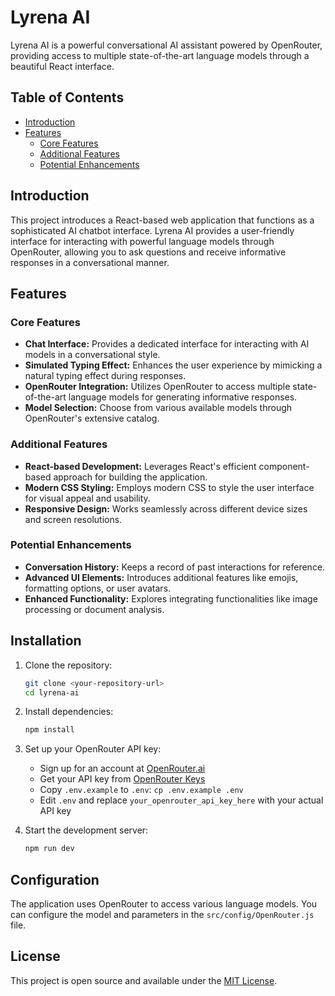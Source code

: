 # Lyrena AI

Lyrena AI is a powerful conversational AI assistant powered by OpenRouter, providing access to multiple state-of-the-art language models through a beautiful React interface.

## Table of Contents

- [Introduction](#introduction)
- [Features](#features)
  - [Core Features](#core-features)
  - [Additional Features](#additional-features)
  - [Potential Enhancements](#potential-enhancements)

## Introduction

This project introduces a React-based web application that functions as a sophisticated AI chatbot interface. Lyrena AI provides a user-friendly interface for interacting with powerful language models through OpenRouter, allowing you to ask questions and receive informative responses in a conversational manner.

## Features

### Core Features

- **Chat Interface:** Provides a dedicated interface for interacting with AI models in a conversational style.
- **Simulated Typing Effect:** Enhances the user experience by mimicking a natural typing effect during responses.
- **OpenRouter Integration:** Utilizes OpenRouter to access multiple state-of-the-art language models for generating informative responses.
- **Model Selection:** Choose from various available models through OpenRouter's extensive catalog.

### Additional Features

- **React-based Development:** Leverages React's efficient component-based approach for building the application.
- **Modern CSS Styling:** Employs modern CSS to style the user interface for visual appeal and usability.
- **Responsive Design:** Works seamlessly across different device sizes and screen resolutions.

### Potential Enhancements

- **Conversation History:** Keeps a record of past interactions for reference.
- **Advanced UI Elements:** Introduces additional features like emojis, formatting options, or user avatars.
- **Enhanced Functionality:** Explores integrating functionalities like image processing or document analysis.

## Installation

1. Clone the repository:

   ```bash
   git clone <your-repository-url>
   cd lyrena-ai
   ```

2. Install dependencies:

   ```bash
   npm install
   ```

3. Set up your OpenRouter API key:
   - Sign up for an account at [OpenRouter.ai](https://openrouter.ai/)
   - Get your API key from [OpenRouter Keys](https://openrouter.ai/keys)
   - Copy `.env.example` to `.env`: `cp .env.example .env`
   - Edit `.env` and replace `your_openrouter_api_key_here` with your actual API key

4. Start the development server:

   ```bash
   npm run dev
   ```

## Configuration

The application uses OpenRouter to access various language models. You can configure the model and parameters in the `src/config/OpenRouter.js` file.

## License

This project is open source and available under the [MIT License](LICENSE).